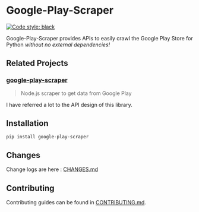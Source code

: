 # Google-Play-Scraper
[![Code style: black](https://img.shields.io/badge/code%20style-black-000000.svg)](https://github.com/python/black)

Google-Play-Scraper provides APIs to easily crawl the Google Play Store for Python *without no external dependencies!*

## Related Projects
### [google-play-scraper](https://github.com/facundoolano/google-play-scraper)
> Node.js scraper to get data from Google Play

I have referred a lot to the API design of this library.

## Installation
```
pip install google-play-scraper
```

## Changes
Change logs are here : [CHANGES.md](./CHANGES.md)

## Contributing
Contributing guides can be found in [CONTRIBUTING.md](./CONTRIBUTING.md).
